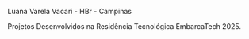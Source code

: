 Luana Varela Vacari - HBr - Campinas

Projetos Desenvolvidos na Residência Tecnológica EmbarcaTech 2025.

